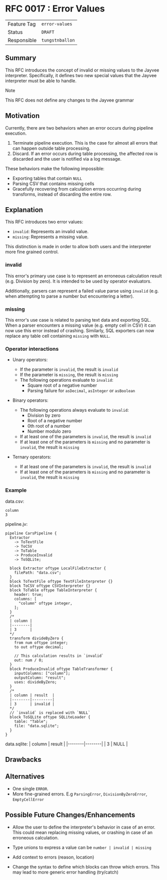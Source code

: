 <!--
SPDX-FileCopyrightText: 2025 Friedrich-Alexander-Universitat Erlangen-Nurnberg

SPDX-License-Identifier: AGPL-3.0-only
-->

# RFC 0017 : Error Values

| | |
|---|---|
| Feature Tag | `error-values` |
| Status | `DRAFT` | <!-- Possible values: DRAFT, DISCUSSION, ACCEPTED, REJECTED -->
| Responsible | `tungstnballon` |
<!--
  Status Overview:
  - DRAFT: The RFC is not ready for a review and currently under change. Feel free to already ask for feedback on the structure and contents at this stage.
  - DISCUSSION: The RFC is open for discussion. Usually, we open a PR to trigger discussions.
  - ACCEPTED: The RFC was accepted. Create issues to prepare implementation of the RFC.
  - REJECTED: The RFC was rejected. If another revision emerges, switch to status DRAFT.
-->

## Summary

This RFC introduces the concept of invalid or missing values to the Jayvee interpreter.
Specifically, it defines two new special values that the Jayvee interpreter must be able to handle.

> [!NOTE]
> This RFC does not define any changes to the Jayvee grammar

## Motivation

Currently, there are two behaviors when an error occurs during pipeline
execution.
1. Terminate pipeline execution. This is the case for almost all errors that can
   happen outside table processing.
2. Discard. If an error occurs during table processing, the affected row is
   discarded and the user is notified via a log message.

These behaviors make the following impossible:
- Exporting tables that contain `NULL`
- Parsing CSV that contains missing cells
- Gracefully recovering from calculation errors occurring during transforms,
instead of discarding the entire row.

## Explanation

This RFC introduces two error values:
- `invalid`: Represents an invalid value.
- `missing`: Represents a missing value.

This distinction is made in order to allow both users and the interpreter more
fine grained control.

### invalid

This error's primary use case is to represent an erroneous calculation result
(e.g. Division by zero). It is intended to be used by operator evaluators.

Additionally, parsers can represent a failed value parse using `invalid` (e.g.
when attempting to parse a number but encountering a letter).

### missing

This error's use case is related to parsing text data and exporting SQL.
When a parser encounters a missing value (e.g. empty cell in CSV) it can now use
this error instead of crashing.
Similarly, SQL exporters can now replace any table cell containing `missing`
with `NULL`.

### Operator interactions

- Unary operators:
  - If the parameter is `invalid`, the result is `invalid`
  - If the parameter is `missing`, the result is `missing`
  - The following operations evaluate to `invalid`:
    - Square root of a negative number
    - Parsing failure for `asDecimal`, `asInteger` or `asBoolean`

- Binary operators:
  - The following operations always evaluate to `invalid`:
    - Division by zero
    - Root of a negative number
    - 0th root of a number
    - Number modulo zero
  - If at least one of the parameters is `invalid`, the result is `invalid`
  - If at least one of the parameters is `missing` and no parameter is `invalid`, the result is `missing`

- Ternary operators:
  - If at least one of the parameters is `invalid`, the result is `invalid`
  - If at least one of the parameters is `missing` and no parameter is `invalid`, the result is `missing`

### Example

data.csv:
```csv
column
3
```

pipeline.jv:
```
pipeline CarsPipeline {
  Extractor
    -> ToTextFile
    -> ToCSV
    -> ToTable
    -> ProduceInvalid
    -> ToSQLite;

  block Extractor oftype LocalFileExtractor {
    filePath: "data.csv";
  }
  block ToTextFile oftype TextFileInterpreter {}
  block ToCSV oftype CSVInterpreter {}
  block ToTable oftype TableInterpreter {
    header: true;
    columns: [
      "column" oftype integer,
    ];
  }
  /*
  | column |
  |--------|
  | 3      |
  */
  transform divideByZero {
    from num oftype integer;
    to out oftype decimal;

    // This calculation results in `invalid`
    out: num / 0;
  }
  block ProduceInvalid oftype TableTransformer {
    inputColumns: ["column"];
    outputColumn: "result";
    uses: divideByZero;
  }
  /*
  | column | result  |
  |--------|---------|
  | 3      | invalid |
  */
  // `invalid` is replaced with `NULL`
  block ToSQLite oftype SQLiteLoader {
    table: "Table";
    file: "data.sqlite";
  }
}
```

data.sqlite:
| column | result |
|--------|--------|
| 3      | NULL   |

## Drawbacks

<!-- TODO: (optional) Discuss the drawbacks of the proposed design. -->

## Alternatives

- One single `ERROR`.
- More fine-grained errors. E.g `ParsingError`, `DivisionByZeroError`,
`EmptyCellError`

## Possible Future Changes/Enhancements

- Allow the user to define the interpreter's behavior in case of an error. This
  could mean replacing missing values, or crashing in case of an erroneous
calculation.

- Type unions to express a value can be `number | invalid | missing`

- Add context to errors (reason, location)

- Change the syntax to define which blocks can throw which errors. This may lead
  to more generic error handling (try/catch)

